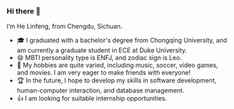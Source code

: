 ### Hi there 👋

I’m He Linfeng, from Chengdu, Sichuan. 
- 🎓 I graduated with a bachelor's degree from Chongqing University, and am currently a graduate student in ECE at Duke University.
- 😄 MBTI personality type is ENFJ, and zodiac sign is Leo.
- 🌱 My hobbies are quite varied, including music, soccer, video games, and movies. I am very eager to make friends with everyone!
- 🏆 In the future, I hope to develop my skills in software development, human-computer interaction, and database management. 
- 👍 I am looking for suitable internship opportunities. 

<!--
**LinfengHe2001/LinfengHe2001** is a ✨ _special_ ✨ repository because its `README.md` (this file) appears on your GitHub profile.

Here are some ideas to get you started:

- 🔭 I’m currently working on ...
- 🌱 I’m currently learning ...
- 👯 I’m looking to collaborate on ...
- 🤔 I’m looking for help with ...
- 💬 Ask me about ...
- 📫 How to reach me: ...
- 😄 Pronouns: ...
- ⚡ Fun fact: ...
-->
